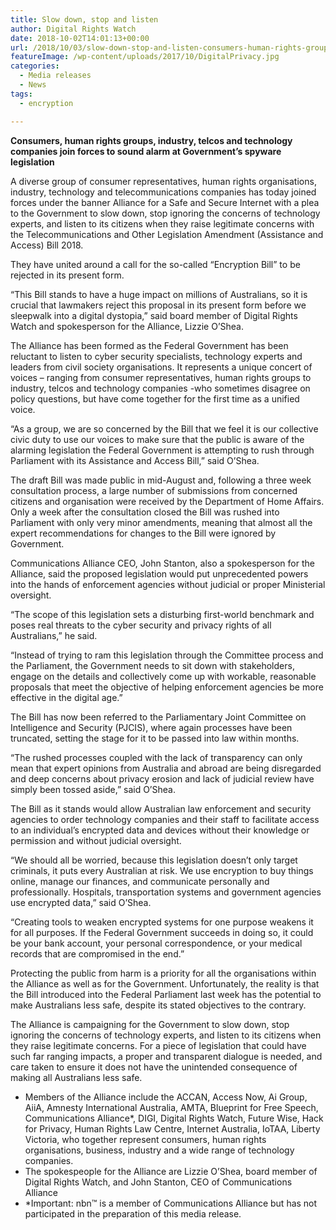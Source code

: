 ```yaml
---
title: Slow down, stop and listen
author: Digital Rights Watch
date: 2018-10-02T14:01:13+00:00
url: /2018/10/03/slow-down-stop-and-listen-consumers-human-rights-groups-industry-telcos-and-technology-companies-join-forces-to-sound-alarm-at-governments-spyware-legislation/
featureImage: /wp-content/uploads/2017/10/DigitalPrivacy.jpg
categories:
  - Media releases
  - News
tags:
  - encryption

---
```

**Consumers, human rights groups, industry, telcos and technology companies join forces to sound alarm at Government&#8217;s spyware legislation**

A diverse group of consumer representatives, human rights organisations, industry, technology and telecommunications companies has today joined forces under the banner Alliance for a Safe and Secure Internet with a plea to the Government to slow down, stop ignoring the concerns of technology experts, and listen to its citizens when they raise legitimate concerns with the Telecommunications and Other Legislation Amendment (Assistance and Access) Bill 2018.

They have united around a call for the so-called &#8220;Encryption Bill&#8221; to be rejected in its present form.

&#8220;This Bill stands to have a huge impact on millions of Australians, so it is crucial that lawmakers reject this proposal in its present form before we sleepwalk into a digital dystopia,&#8221; said board member of Digital Rights Watch and spokesperson for the Alliance, Lizzie O&#8217;Shea.


The Alliance has been formed as the Federal Government has been reluctant to listen to cyber security specialists, technology experts and leaders from civil society organisations. It represents a unique concert of voices &#8211; ranging from consumer representatives, human rights groups to industry, telcos and technology companies -who sometimes disagree on policy questions, but have come together for the first time as a unified voice.


&#8220;As a group, we are so concerned by the Bill that we feel it is our collective civic duty to use our voices to make sure that the public is aware of the alarming legislation the Federal Government is attempting to rush through Parliament with its Assistance and Access Bill,&#8221; said O&#8217;Shea.


The draft Bill was made public in mid-August and, following a three week consultation process, a large number of submissions from concerned citizens and organisation were received by the Department of Home Affairs. Only a week after the consultation closed the Bill was rushed into Parliament with only very minor amendments, meaning that almost all the expert recommendations for changes to the Bill were ignored by Government.


Communications Alliance CEO, John Stanton, also a spokesperson for the Alliance, said the proposed legislation would put unprecedented powers into the hands of enforcement agencies without judicial or proper Ministerial oversight.


&#8220;The scope of this legislation sets a disturbing first-world benchmark and poses real threats to the cyber security and privacy rights of all Australians,&#8221; he said.


&#8220;Instead of trying to ram this legislation through the Committee process and the Parliament, the Government needs to sit down with stakeholders, engage on the details and collectively come up with workable, reasonable proposals that meet the objective of helping enforcement agencies be more effective in the digital age.&#8221;


The Bill has now been referred to the Parliamentary Joint Committee on Intelligence and Security (PJCIS), where again processes have been truncated, setting the stage for it to be passed into law within months.


&#8220;The rushed processes coupled with the lack of transparency can only mean that expert opinions from Australia and abroad are being disregarded and deep concerns about privacy erosion and lack of judicial review have simply been tossed aside,&#8221; said O&#8217;Shea.


The Bill as it stands would allow Australian law enforcement and security agencies to order technology companies and their staff to facilitate access to an individual&#8217;s encrypted data and devices without their knowledge or permission and without judicial oversight.


&#8220;We should all be worried, because this legislation doesn&#8217;t only target criminals, it puts every Australian at risk. We use encryption to buy things online, manage our finances, and communicate personally and professionally. Hospitals, transportation systems and government agencies use encrypted data,&#8221; said O&#8217;Shea.


&#8220;Creating tools to weaken encrypted systems for one purpose weakens it for all purposes. If the Federal Government succeeds in doing so, it could be your bank account, your personal correspondence, or your medical records that are compromised in the end.&#8221;

Protecting the public from harm is a priority for all the organisations within the Alliance as well as for the Government. Unfortunately, the reality is that the Bill introduced into the Federal Parliament last week has the potential to make Australians less safe, despite its stated objectives to the contrary.


The Alliance is campaigning for the Government to slow down, stop ignoring the concerns of technology experts, and listen to its citizens when they raise legitimate concerns. For a piece of legislation that could have such far ranging impacts, a proper and transparent dialogue is needed, and care taken to ensure it does not have the unintended consequence of making all Australians less safe.


  * Members of the Alliance include the ACCAN, Access Now, Ai Group, AiiA, Amnesty International Australia, AMTA, Blueprint for Free Speech, Communications Alliance*, DIGI, Digital Rights Watch, Future Wise, Hack for Privacy, Human Rights Law Centre, Internet Australia, IoTAA, Liberty Victoria, who together represent consumers, human rights organisations, business, industry and a wide range of technology companies.
  * The spokespeople for the Alliance are Lizzie O&#8217;Shea, board member of Digital Rights Watch, and John Stanton, CEO of Communications Alliance
  * *Important: nbn™ is a member of Communications Alliance but has not participated in the preparation of this media release.

